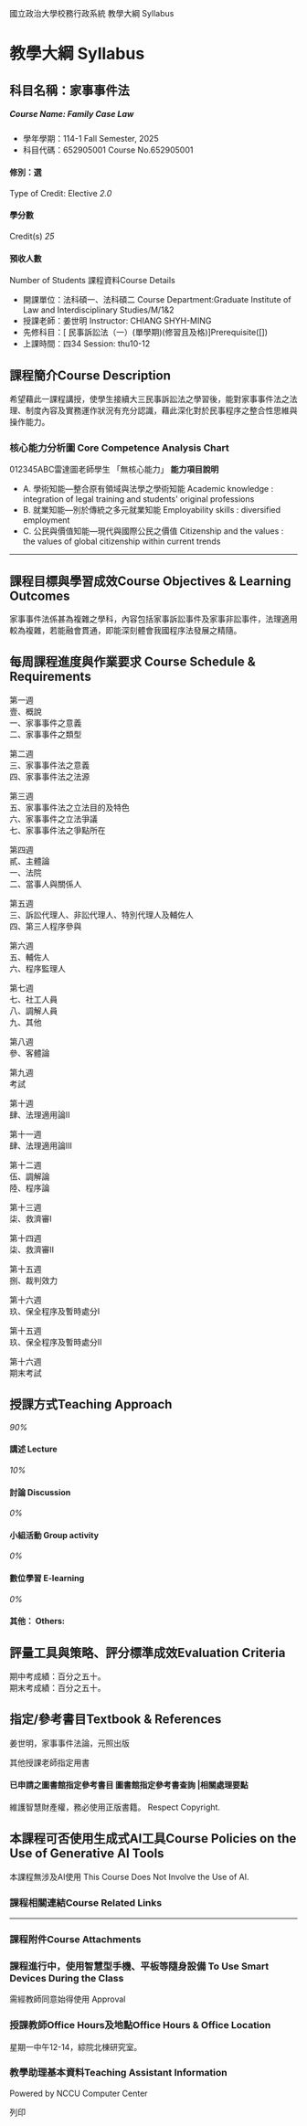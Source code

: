 國立政治大學校務行政系統 教學大綱 Syllabus
# 教學大綱 Syllabus
##  科目名稱：家事事件法
#####  Course Name: Family Case Law
  * 學年學期：114-1 Fall Semester, 2025 
  * 科目代碼：652905001 Course No.652905001


#### 修別：選
Type of Credit: Elective 
_2.0_
#### 學分數
Credit(s)
_25_
#### 預收人數
Number of Students
課程資料Course Details
  * 開課單位：法科碩一、法科碩二 Course Department:Graduate Institute of Law and Interdisciplinary Studies/M/1&2 
  * 授課老師：姜世明 Instructor: CHIANG SHYH-MING 
  * 先修科目：[ 民事訴訟法（一）(單學期)(修習且及格)]Prerequisite([])
  * 上課時間：四34 Session: thu10-12


##  課程簡介Course Description
希望藉此一課程講授，使學生接續大三民事訴訟法之學習後，能對家事事件法之法理、制度內容及實務運作狀況有充分認識，藉此深化對於民事程序之整合性思維與操作能力。
###  核心能力分析圖 Core Competence Analysis Chart
012345ABC雷達圖老師學生
「無核心能力」 
**能力項目說明**
  * A. 學術知能—整合原有領域與法學之學術知能 Academic knowledge : integration of legal training and students' original professions
  * B. 就業知能—別於傳統之多元就業知能 Employability skills : diversified employment
  * C. 公民與價值知能—現代與國際公民之價值 Citizenship and the values : the values of global citizenship within current trends


* * *
##  課程目標與學習成效Course Objectives & Learning Outcomes 
家事事件法係甚為複雜之學科，內容包括家事訴訟事件及家事非訟事件，法理適用較為複雜，若能融會貫通，即能深刻體會我國程序法發展之精隨。
##  每周課程進度與作業要求 Course Schedule & Requirements
第一週  
壹、概說  
一、家事事件之意義  
二、家事事件之類型  
  
第二週  
三、家事事件法之意義  
四、家事事件法之法源  
  
第三週  
五、家事事件法之立法目的及特色  
六、家事事件之立法爭議  
七、家事事件法之爭點所在  
  
第四週  
貳、主體論  
一、法院  
二、當事人與關係人  
  
第五週  
三、訴訟代理人、非訟代理人、特別代理人及輔佐人  
四、第三人程序參與  
  
第六週  
五、輔佐人  
六、程序監理人  
  
第七週  
七、社工人員  
八、調解人員  
九、其他  
  
第八週  
參、客體論  
  
第九週  
考試  
  
第十週  
肆、法理適用論II  
  
第十一週  
肆、法理適用論III  

第十二週  
伍、調解論  
陸、程序論  
  
第十三週  
柒、救濟審I  
  
第十四週  
柒、救濟審II  
  
第十五週  
捌、裁判效力  
  
第十六週  
玖、保全程序及暫時處分I  
  
第十五週  
玖、保全程序及暫時處分II  
  
第十六週  
期末考試
##  授課方式Teaching Approach
_90%_
####  講述 Lecture
_10%_
####  討論 Discussion
_0%_
####  小組活動 Group activity
_0%_
####  數位學習 E-learning
_0%_
####  其他： Others:
##  評量工具與策略、評分標準成效Evaluation Criteria
期中考成績：百分之五十。  
期末考成績：百分之五十。
##  指定/參考書目Textbook & References
姜世明，家事事件法論，元照出版  
  
其他授課老師指定用書
####  已申請之圖書館指定參考書目  圖書館指定參考書查詢 |相關處理要點
維護智慧財產權，務必使用正版書籍。 Respect Copyright.
##  本課程可否使用生成式AI工具Course Policies on the Use of Generative AI Tools
本課程無涉及AI使用 This Course Does Not Involve the Use of AI.
###  課程相關連結Course Related Links
* * *
###  課程附件Course Attachments
###  課程進行中，使用智慧型手機、平板等隨身設備 To Use Smart Devices During the Class
需經教師同意始得使用  Approval
###  授課教師Office Hours及地點Office Hours & Office Location
星期一中午12-14，綜院北棟研究室。
###  教學助理基本資料Teaching Assistant Information
Powered by NCCU Computer Center
  
列印
